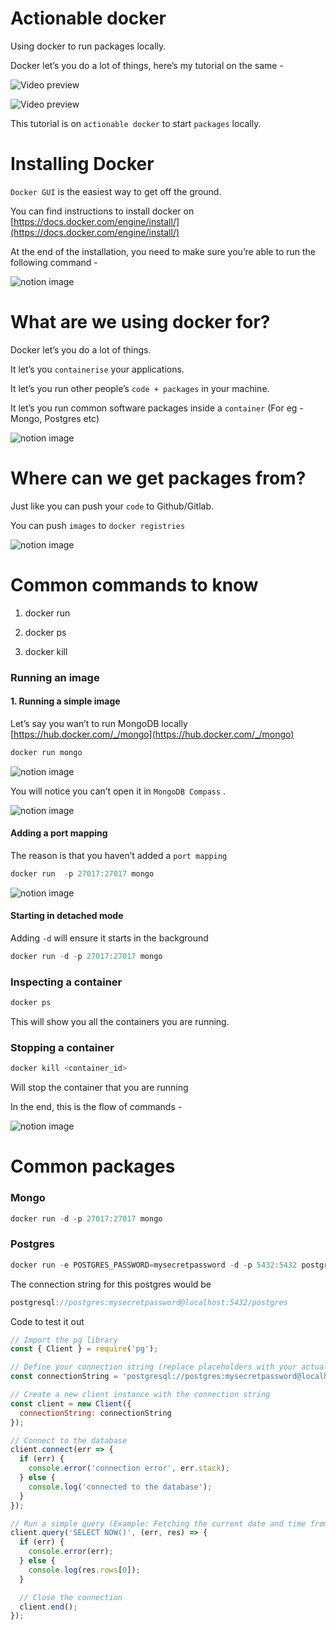 

# Actionable docker

Using docker to run packages locally.

Docker let’s you do a lot of things, here’s my tutorial on the same -

![Video preview](https://i.ytimg.com/vi/KuCwrySinqI/hqdefault.jpg)

![Video preview](https://i.ytimg.com/vi/fSmLiOMp2qI/hqdefault.jpg)

This tutorial is on `actionable docker` to start `packages` locally.

# Installing Docker

`Docker GUI` is the easiest way to get off the ground.

You can find instructions to install docker on [https://docs.docker.com/engine/install/](https://docs.docker.com/engine/install/)

At the end of the installation, you need to make sure you’re able to run the following command -

![notion image](https://www.notion.so/image/https%3A%2F%2Fprod-files-secure.s3.us-west-2.amazonaws.com%2F085e8ad8-528e-47d7-8922-a23dc4016453%2F7fbdc4db-9034-4ed6-a853-5ed4467cbf37%2FScreenshot_2024-02-20_at_10.47.51_AM.png?table=block&id=10f2b90f-3c6a-46f0-bc19-439b7d50a729&cache=v2)


# What are we using docker for?

Docker let’s you do a lot of things.

It let’s you `containerise` your applications.

It let’s you run other people’s `code + packages` in your machine.

It let’s you run common software packages inside a `container` (For eg - Mongo, Postgres etc)

![notion image](https://www.notion.so/image/https%3A%2F%2Fprod-files-secure.s3.us-west-2.amazonaws.com%2F085e8ad8-528e-47d7-8922-a23dc4016453%2F05156dd4-bd11-4143-a138-eee45e22e8fe%2FScreenshot_2024-02-20_at_10.57.18_AM.png?table=block&id=3be84b8f-fa14-45d1-b59c-85302cb3647e&cache=v2)


# Where can we get packages from?

Just like you can push your `code` to Github/Gitlab.

You can push `images` to `docker registries`

![notion image](https://www.notion.so/image/https%3A%2F%2Fprod-files-secure.s3.us-west-2.amazonaws.com%2F085e8ad8-528e-47d7-8922-a23dc4016453%2F5da9bacc-13d0-4461-a847-c4ca38ceb939%2FScreenshot_2024-02-21_at_10.34.55_AM.png?table=block&id=d4e2900d-b6f8-491e-b89d-04d57581f47e&cache=v2)


# Common commands to know

1. docker run

2. docker ps

3. docker kill

### Running an image

#### 1. Running a simple image

Let’s say you wan’t to run MongoDB locally [https://hub.docker.com/_/mongo](https://hub.docker.com/_/mongo)

```javascript
docker run mongo
```

![notion image](https://www.notion.so/image/https%3A%2F%2Fprod-files-secure.s3.us-west-2.amazonaws.com%2F085e8ad8-528e-47d7-8922-a23dc4016453%2Fff31786a-fe9a-4c52-a14b-c1af65157769%2FScreenshot_2024-02-21_at_10.37.07_AM.png?table=block&id=c06d5bde-c3c4-4fc6-865a-c0403f538d23&cache=v2)

You will notice you can’t open it in `MongoDB Compass` .

![notion image](https://www.notion.so/image/https%3A%2F%2Fprod-files-secure.s3.us-west-2.amazonaws.com%2F085e8ad8-528e-47d7-8922-a23dc4016453%2F80528531-81d4-4447-91fb-cd39313f4835%2FScreenshot_2024-02-21_at_10.38.43_AM.png?table=block&id=e92e39a4-51e4-4208-ae6f-a21860e1b6af&cache=v2)

#### Adding a port mapping

The reason is that you haven’t added a `port mapping`

```javascript
docker run  -p 27017:27017 mongo
```

![notion image](https://www.notion.so/image/https%3A%2F%2Fprod-files-secure.s3.us-west-2.amazonaws.com%2F085e8ad8-528e-47d7-8922-a23dc4016453%2F4601c1cd-5b4c-41c9-826b-93f33f9d4f7f%2FScreenshot_2024-02-21_at_10.41.02_AM.png?table=block&id=5f8e22c8-f13b-46df-ac13-255708e0f54a&cache=v2)

#### Starting in detached mode

Adding `-d` will ensure it starts in the background

```javascript
docker run -d -p 27017:27017 mongo
```

### Inspecting a container

```javascript
docker ps
```

This will show you all the containers you are running.

### Stopping a container

```javascript
docker kill <container_id>
```

Will stop the container that you are running

In the end, this is the flow of commands -

![notion image](https://www.notion.so/image/https%3A%2F%2Fprod-files-secure.s3.us-west-2.amazonaws.com%2F085e8ad8-528e-47d7-8922-a23dc4016453%2F2c747f8e-458e-4500-bbbf-4cf7ee7acf40%2FScreenshot_2024-02-21_at_10.43.18_AM.png?table=block&id=ac6834b0-fbab-4d50-ab3e-73093b99d662&cache=v2)


# Common packages

### Mongo

```javascript
docker run -d -p 27017:27017 mongo
```

### Postgres

```javascript
docker run -e POSTGRES_PASSWORD=mysecretpassword -d -p 5432:5432 postgres
```

The connection string for this postgres would be

```javascript
postgresql://postgres:mysecretpassword@localhost:5432/postgres
```

Code to test it out

```javascript
// Import the pg library
const { Client } = require('pg');

// Define your connection string (replace placeholders with your actual data)
const connectionString = 'postgresql://postgres:mysecretpassword@localhost:5432/postgres';

// Create a new client instance with the connection string
const client = new Client({
  connectionString: connectionString
});

// Connect to the database
client.connect(err => {
  if (err) {
    console.error('connection error', err.stack);
  } else {
    console.log('connected to the database');
  }
});

// Run a simple query (Example: Fetching the current date and time from PostgreSQL)
client.query('SELECT NOW()', (err, res) => {
  if (err) {
    console.error(err);
  } else {
    console.log(res.rows[0]);
  }

  // Close the connection
  client.end();
});
```